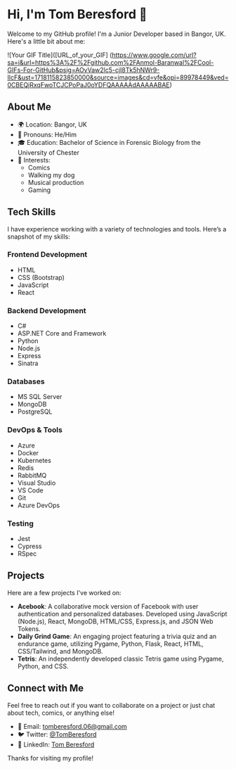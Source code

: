 # Hi, I'm Tom Beresford 👋

Welcome to my GitHub profile! I'm a Junior Developer based in Bangor, UK. Here's a little bit about me:

![Your GIF Title]([URL_of_your_GIF] (https://www.google.com/url?sa=i&url=https%3A%2F%2Fgithub.com%2FAnmol-Baranwal%2FCool-GIFs-For-GitHub&psig=AOvVaw2lc5-cjI8Tk5hNWr9-IlcF&ust=1718115823850000&source=images&cd=vfe&opi=89978449&ved=0CBEQjRxqFwoTCJCPoPaJ0oYDFQAAAAAdAAAAABAE)

## About Me

- 🌍 Location: Bangor, UK
- 🧔 Pronouns: He/Him
- 🎓 Education: Bachelor of Science in Forensic Biology from the University of Chester
- 🐶 Interests: 
  - Comics
  - Walking my dog
  - Musical production
  - Gaming

## Tech Skills

I have experience working with a variety of technologies and tools. Here’s a snapshot of my skills:

### Frontend Development

- HTML
- CSS (Bootstrap)
- JavaScript
- React

### Backend Development

- C#
- ASP.NET Core and Framework
- Python
- Node.js
- Express
- Sinatra

### Databases

- MS SQL Server
- MongoDB
- PostgreSQL

### DevOps & Tools

- Azure
- Docker
- Kubernetes
- Redis
- RabbitMQ
- Visual Studio
- VS Code
- Git
- Azure DevOps

### Testing

- Jest
- Cypress
- RSpec

## Projects

Here are a few projects I've worked on:

- **Acebook**: A collaborative mock version of Facebook with user authentication and personalized databases. Developed using JavaScript (Node.js), React, MongoDB, HTML/CSS, Express.js, and JSON Web Tokens.
- **Daily Grind Game**: An engaging project featuring a trivia quiz and an endurance game, utilizing Pygame, Python, Flask, React, HTML, CSS/Tailwind, and MongoDB.
- **Tetris**: An independently developed classic Tetris game using Pygame, Python, and CSS.

## Connect with Me

Feel free to reach out if you want to collaborate on a project or just chat about tech, comics, or anything else!

- 📧 Email: tomberesford.06@gmail.com
- 🐦 Twitter: [@TomBeresford](https://twitter.com/TomBeresford)
- 💼 LinkedIn: [Tom Beresford](https://linkedin.com/in/tom-beresford)

Thanks for visiting my profile!
